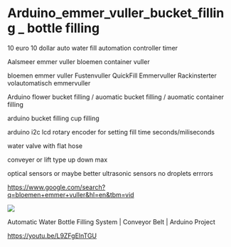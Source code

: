 # Arduino_emmer_vuller_bucket_filling _ bottle filling

10 euro 10 dollar auto water fill automation controller timer

Aalsmeer emmer vuller bloemen container vuller

bloemen emmer vuller Fustenvuller QuickFill Emmervuller Rackinsterter volautomatisch emmervuller

Arduino flower bucket filling / auomatic bucket filling / auomatic container filling

arduino bucket filling cup filling

arduino i2c lcd rotary encoder for setting fill time seconds/miliseconds

water valve with flat hose

conveyer or lift type up down max

optical sensors or maybe better ultrasonic sensors no droplets errrors

https://www.google.com/search?q=bloemen+emmer+vuller&hl=en&tbm=vid



<img src="https://youtu.be/L9ZFgElnTGU">

Automatic Water Bottle Filling System | Conveyor Belt | Arduino Project

https://youtu.be/L9ZFgElnTGU
